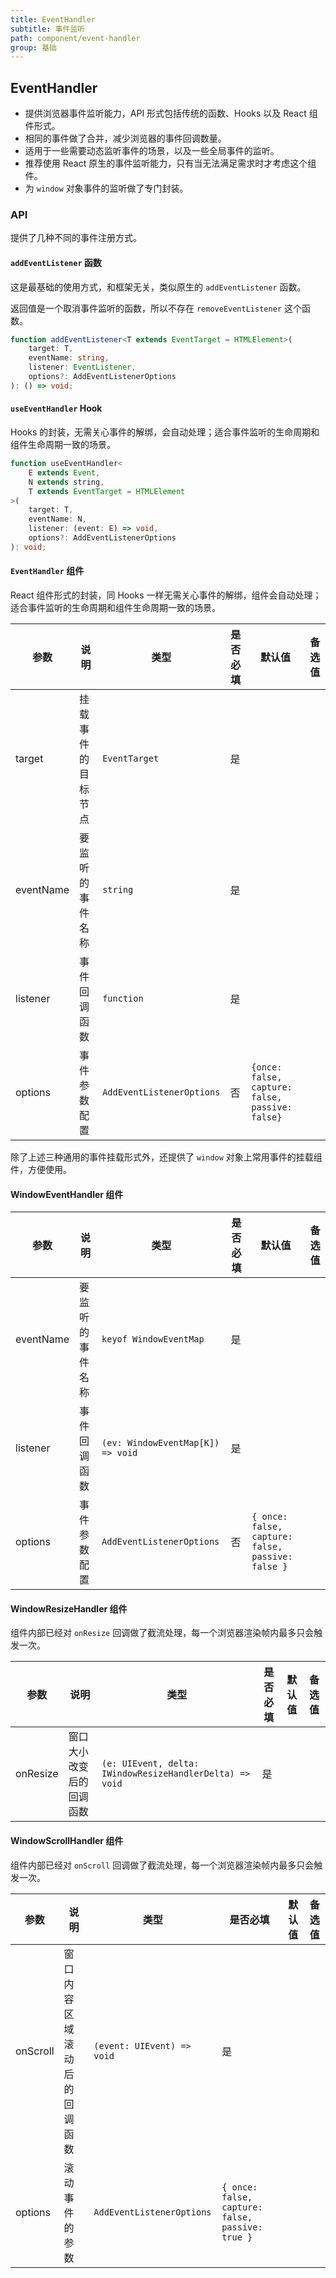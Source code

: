 ```yaml
---
title: EventHandler
subtitle: 事件监听
path: component/event-handler
group: 基础
---
```


## EventHandler

- 提供浏览器事件监听能力，API 形式包括传统的函数、Hooks 以及 React 组件形式。
- 相同的事件做了合并，减少浏览器的事件回调数量。
- 适用于一些需要动态监听事件的场景，以及一些全局事件的监听。
- 推荐使用 React 原生的事件监听能力，只有当无法满足需求时才考虑这个组件。
- 为 `window` 对象事件的监听做了专门封装。

### API

提供了几种不同的事件注册方式。

#### `addEventListener` 函数

这是最基础的使用方式，和框架无关，类似原生的 `addEventListener` 函数。

返回值是一个取消事件监听的函数，所以不存在 `removeEventListener` 这个函数。

```ts
function addEventListener<T extends EventTarget = HTMLElement>(
	target: T,
	eventName: string,
	listener: EventListener,
	options?: AddEventListenerOptions
): () => void;
```

#### `useEventHandler` Hook

Hooks 的封装，无需关心事件的解绑，会自动处理；适合事件监听的生命周期和组件生命周期一致的场景。

```ts
function useEventHandler<
	E extends Event,
	N extends string,
	T extends EventTarget = HTMLElement
>(
	target: T,
	eventName: N,
	listener: (event: E) => void,
	options?: AddEventListenerOptions
): void;
```

#### `EventHandler` 组件

React 组件形式的封装，同 Hooks 一样无需关心事件的解绑，组件会自动处理；适合事件监听的生命周期和组件生命周期一致的场景。

| 参数      | 说明               | 类型                      | 是否必填 | 默认值                                          | 备选值 |
| --------- | ------------------ | ------------------------- | -------- | ----------------------------------------------- | ------ |
| target    | 挂载事件的目标节点 | `EventTarget`             | 是       |                                                 |        |
| eventName | 要监听的事件名称   | `string`                  | 是       |                                                 |        |
| listener  | 事件回调函数       | `function`                | 是       |                                                 |        |
| options   | 事件参数配置       | `AddEventListenerOptions` | 否       | `{once: false, capture: false, passive: false}` |        |

除了上述三种通用的事件挂载形式外，还提供了 `window` 对象上常用事件的挂载组件，方便使用。

#### WindowEventHandler 组件

| 参数      | 说明             | 类型                              | 是否必填 | 默认值                                            | 备选值 |
| --------- | ---------------- | --------------------------------- | -------- | ------------------------------------------------- | ------ |
| eventName | 要监听的事件名称 | `keyof WindowEventMap`            | 是       |                                                   |        |
| listener  | 事件回调函数     | `(ev: WindowEventMap[K]) => void` | 是       |                                                   |        |
| options   | 事件参数配置     | `AddEventListenerOptions`         | 否       | `{ once: false, capture: false, passive: false }` |        |

#### WindowResizeHandler 组件

组件内部已经对 `onResize` 回调做了截流处理，每一个浏览器渲染帧内最多只会触发一次。

| 参数     | 说明                     | 类型                                                     | 是否必填 | 默认值 | 备选值 |
| -------- | ------------------------ | -------------------------------------------------------- | -------- | ------ | ------ |
| onResize | 窗口大小改变后的回调函数 | `(e: UIEvent, delta: IWindowResizeHandlerDelta) => void` | 是       |        |        |

#### WindowScrollHandler 组件

组件内部已经对 `onScroll` 回调做了截流处理，每一个浏览器渲染帧内最多只会触发一次。

| 参数     | 说明                         | 类型                       | 是否必填                                         | 默认值 | 备选值 |
| -------- | ---------------------------- | -------------------------- | ------------------------------------------------ | ------ | ------ |
| onScroll | 窗口内容区域滚动后的回调函数 | `(event: UIEvent) => void` | 是                                               |        |        |
| options  | 滚动事件的参数               | `AddEventListenerOptions`  | `{ once: false, capture: false, passive: true }` |        |        |

